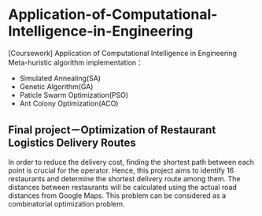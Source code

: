 # Application-of-Computational-Intelligence-in-Engineering
[Coursework] Application of Computational Intelligence in Engineering  
Meta-huristic algorithm implementation：
* Simulated Annealing(SA)
* Genetic Algorithm(GA)
* Paticle Swarm Optimization(PSO)
* Ant Colony Optimization(ACO)

## Final project－Optimization of Restaurant Logistics Delivery Routes

In order to reduce the delivery cost, finding the shortest path between each point is crucial for the operator. Hence, this project aims to identify 16 restaurants and determine the shortest delivery route among them. The distances between restaurants will be calculated using the actual road distances from Google Maps. This problem can be considered as a combinatorial optimization problem.
